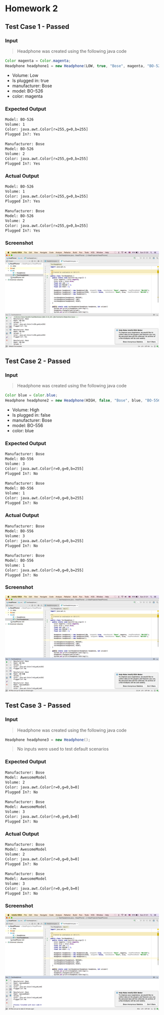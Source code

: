 # Homework 2

## Test Case 1 - Passed

### Input
> Headphone was created using the following java code

```java
Color magenta = Color.magenta;
Headphone headphone1 = new Headphone(LOW, true, "Bose", magenta, "BO-526");
```

- Volume: Low
- Is plugged in: true
- manufacturer: Bose
- model: BO-526
- color: magenta

### Expected Output
```
Model: BO-526
Volume: 1
Color: java.awt.Color[r=255,g=0,b=255]
Plugged In?: Yes

Manufacturer: Bose
Model: BO-526
Volume: 2
Color: java.awt.Color[r=255,g=0,b=255]
Plugged In?: Yes
```

### Actual Output
```
Model: BO-526
Volume: 1
Color: java.awt.Color[r=255,g=0,b=255]
Plugged In?: Yes

Manufacturer: Bose
Model: BO-526
Volume: 2
Color: java.awt.Color[r=255,g=0,b=255]
Plugged In?: Yes
```
### Screenshot
![compilation](images/testCaseone.png)

## Test Case 2 - Passed

### Input

> Headphone was created using the following java code

```java
Color blue = Color.blue;
Headphone headphone2 = new Headphone(HIGH, false, "Bose", blue, "BO-556");
```

- Volume: High
- Is plugged in: false
- manufacturer: Bose
- model: BO-556
- color: blue

### Expected Output
```
Manufacturer: Bose
Model: BO-556
Volume: 3
Color: java.awt.Color[r=0,g=0,b=255]
Plugged In?: No

Manufacturer: Bose
Model: BO-556
Volume: 1
Color: java.awt.Color[r=0,g=0,b=255]
Plugged In?: No
```

### Actual Output
```
Manufacturer: Bose
Model: BO-556
Volume: 3
Color: java.awt.Color[r=0,g=0,b=255]
Plugged In?: No

Manufacturer: Bose
Model: BO-556
Volume: 1
Color: java.awt.Color[r=0,g=0,b=255]
Plugged In?: No
```

### Screenshot
![compilation](images/testCase2.png)


## Test Case 3 - Passed

### Input

> Headphone was created using the following java code

```java
Headphone headphone3 = new Headphone();
```

> No inputs were used to test default scenarios

### Expected Output
```
Manufacturer: Bose
Model: AwesomeModel
Volume: 2
Color: java.awt.Color[r=0,g=0,b=0]
Plugged In?: No

Manufacturer: Bose
Model: AwesomeModel
Volume: 3
Color: java.awt.Color[r=0,g=0,b=0]
Plugged In?: No
```

### Actual Output
```
Manufacturer: Bose
Model: AwesomeModel
Volume: 2
Color: java.awt.Color[r=0,g=0,b=0]
Plugged In?: No

Manufacturer: Bose
Model: AwesomeModel
Volume: 3
Color: java.awt.Color[r=0,g=0,b=0]
Plugged In?: No
```

### Screenshot
![compilation](images/testCase3.png)
